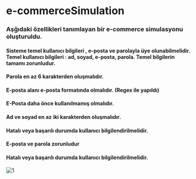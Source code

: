 # e-commerceSimulation

### Aşğıdaki özellikleri tanımlayan bir e-commerce simulasyonu oluşturuldu.
#### Sisteme temel kullanıcı bilgileri , e-posta ve parolayla üye olunabilmelidir. Temel kullanıcı bilgileri : ad, soyad, e-posta, parola. Temel bilgilerin tamamı zorunludur.
#### Parola en az 6 karakterden oluşmalıdır.
#### E-posta alanı e-posta formatında olmalıdır. (Regex ile yapıldı)
#### E-Posta daha önce kullanılmamış olmalıdır.
#### Ad ve soyad en az iki karakterden oluşmalıdır.
#### Hatalı veya başarılı durumda kullanıcı bilgilendirilmelidir.
#### E-posta ve parola zorunludur
#### Hatalı veya başarılı durumda kullanıcı bilgilendirilmelidir.

![1](https://user-images.githubusercontent.com/52690917/117350312-19cb4e80-aeb5-11eb-896c-a4b87e345e63.png)
